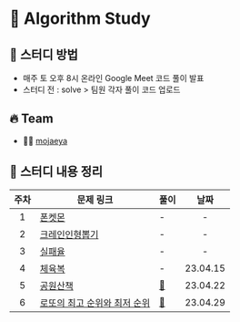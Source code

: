 # 🔆 Algorithm Study

## 📁 스터디 방법

- 매주 토 오후 8시 온라인 Google Meet 코드 풀이 발표
- 스터디 전 : solve > 팀원 각자 풀이 코드 업로드

## 🔥 Team

- 👨‍💻 [mojaeya](https://github.com/mojaeya)

## 📌 스터디 내용 정리

| 주차 | 문제 링크                                                                                       | 풀이   |   날짜   |
| :--: | ----------------------------------------------------------------------------------------------- | ------ | :------: |
|  1   | [폰켓몬](https://school.programmers.co.kr/learn/courses/30/lessons/1845)                        | -      |    -     |
|  2   | [크레인인형뽑기](https://school.programmers.co.kr/learn/courses/30/lessons/64061)               | -      |    -     |
|  3   | [실패율](https://school.programmers.co.kr/learn/courses/30/lessons/42889)                       | -      |    -     |
|  4   | [체육복](https://school.programmers.co.kr/learn/courses/30/lessons/42862)                       | -      | 23.04.15 |
|  5   | [공원산책](https://school.programmers.co.kr/learn/courses/30/lessons/172928)                    | [📁](https://github.com/mojaeya/algorithm-gaepum/tree/main/solve/0422) | 23.04.22 |
|  6   | [로또의 최고 순위와 최저 순위](https://school.programmers.co.kr/learn/courses/30/lessons/77484) | [📁](https://github.com/mojaeya/algorithm-gaepum/tree/main/solve/0429) | 23.04.29 |
